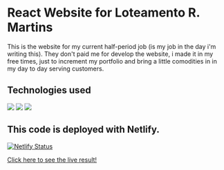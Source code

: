 # React Website for Loteamento R. Martins

This is the website for my current half-period job (is my job in the day i'm writing this). They don't paid me for develop the website, i made it in my free times, just to increment my portfolio and bring a little comodities in in my day to day serving customers.

## Technologies used

<img src="https://img.shields.io/badge/next.js-000000?style=for-the-badge&logo=nextdotjs&logoColor=white"/>
<img src="https://img.shields.io/badge/TypeScript-007ACC?style=for-the-badge&logo=typescript&logoColor=white"/>
<img src="https://img.shields.io/badge/Tailwind_CSS-38B2AC?style=for-the-badge&logo=tailwind-css&logoColor=white"/>

## This code is deployed with Netlify.
[![Netlify Status](https://api.netlify.com/api/v1/badges/d65cbdf1-6882-46b5-b228-7fadcbb776d3/deploy-status)](https://app.netlify.com/sites/loteamentormartins/deploys)

[Click here to see the live result!](https://loteamentormartins.netlify.app/)